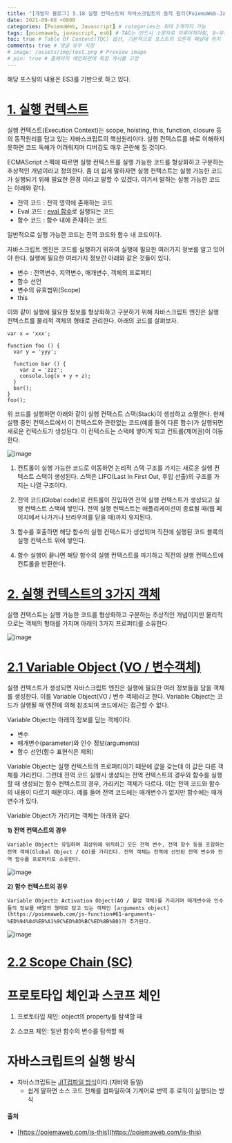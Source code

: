 ```yaml
---
title: "[개발자 블로그] 5.18 실행 컨텍스트와 자바스크립트의 동작 원리(PoiemaWeb-Javascript)" # post의 layout이 기본적으로 post로 설정되어있어서 Front Matter에 따로 layout변수를 만들어 주지 않아도 됨
date: 2021-09-08 +0800
categories: [PoiemaWeb, Javascript] # categories는 최대 2개까지 가능
tags: [poiemaweb, javascript, es6] # TAG는 반드시 소문자로 이루어져야함, 0~무한개까지 지정 가능
toc: true # Table Of Content(TOC) 옵션, 기본적으로 포스트의 오른쪽 패널에 위치
comments: true # 댓글 유무 지정
# image: /assets/img/test.png # Preview image
# pin: true # 홈페이지 메인화면에 특정 게시물 고정
---
```


해당 포스팅의 내용은 ES3를 기반으로 하고 있다.

# [1. 실행 컨텍스트](https://poiemaweb.com/js-execution-context#1-%EC%8B%A4%ED%96%89-%EC%BB%A8%ED%85%8D%EC%8A%A4%ED%8A%B8)
실행 컨텍스트(Execution Context)는 scope, hoisting, this, function, closure 등의 동작원리를 담고 있는 자바스크립트의 핵심원리이다. 실행 컨텍스트를 바로 이해하지 못하면 코드 독해가 어려워지며 디버깅도 매우 곤란해 질 것이다.

ECMAScript 스펙에 따르면 실행 컨텍스트를 실행 가능한 코드를 형상화하고 구분하는 추상적인 개념이라고 정의한다. 좀 더 쉽게 말하자면 실행 컨텍스트는 실행 가능한 코드가 실행되기 위해 필요한 환경 이라고 말할 수 있겠다. 여기서 말하는 실행 가능한 코드는 아래와 같다.

- 전역 코드 : 전역 영역에 존재하는 코드
- Eval 코드 : [eval 함수](https://poiemaweb.com/js-built-in-object#2121-eval)로 실행되는 코드
- 함수 코드 : 함수 내에 존재하는 코드

일반적으로 실행 가능한 코드는 전역 코드와 함수 내 코드이다.

자바스크립트 엔진은 코드를 실행하기 위하여 실행에 필요한 여러가지 정보를 알고 있어야 한다. 실행에 필요한 여러가지 정보란 아래와 같은 것들이 있다.

- 변수 : 전역변수, 지역변수, 매개변수, 객체의 프로퍼티
- 함수 선언
- 변수의 유효범위(Scope)
- this

이와 같이 실행에 필요한 정보를 형상화하고 구분하기 위해 자바스크립트 엔진은 실행 컨텍스트를 물리적 객체의 형태로 관리한다. 아래의 코드를 살펴보자.

~~~
var x = 'xxx';

function foo () {
  var y = 'yyy';

  function bar () {
    var z = 'zzz';
    console.log(x + y + z);
  }
  bar();
}
foo();
~~~

위 코드를 실행하면 아래와 같이 실행 컨텍스트 스택(Stack)이 생성하고 소멸한다. 현재 실행 중인 컨텍스트에서 이 컨텍스트와 관련없는 코드(예를 들어 다른 함수)가 실행되면 새로운 컨텍스트가 생성된다. 이 컨텍스트는 스택에 쌓이게 되고 컨트롤(제어권)이 이동한다.

![image](https://user-images.githubusercontent.com/44339530/132434574-bd8bec7d-1d01-4627-8d4d-e0c0f21020f5.png)

1) 컨트롤이 실행 가능한 코드로 이동하면 논리적 스택 구조를 가지는 새로운 실행 컨텍스트 스택이 생성된다. 스택은 LIFO(Last In First Out, 후입 선출)의 구조를 가지는 나열 구조이다.

2) 전역 코드(Global code)로 컨트롤이 진입하면 전역 실행 컨텍스트가 생성되고 실행 컨텍스트 스택에 쌓인다. 전역 실행 컨텍스트는 애플리케이션이 종료될 때(웹 페이지에서 나가거나 브라우저를 닫을 때)까지 유지된다.

3) 함수를 호출하면 해당 함수의 실행 컨텍스트가 생성되며 직전에 실행된 코드 블록의 실행 컨텍스트 위에 쌓인다.

4) 함수 실행이 끝나면 해당 함수의 실행 컨텍스트를 파기하고 직전의 실행 컨텍스트에 컨트롤을 반환한다.

# [2. 실행 컨텍스트의 3가지 객체](https://poiemaweb.com/js-execution-context#2-%EC%8B%A4%ED%96%89-%EC%BB%A8%ED%85%8D%EC%8A%A4%ED%8A%B8%EC%9D%98-3%EA%B0%80%EC%A7%80-%EA%B0%9D%EC%B2%B4)
실행 컨텍스트는 실행 가능한 코드를 형상화하고 구분하는 추상적인 개념이지만 물리적으로는 객체의 형태를 가지며 아래의 3가지 프로퍼티를 소유한다.

![image](https://user-images.githubusercontent.com/44339530/132434752-1295e536-aa06-4c67-a2a5-4f7865e56e28.png)

# [2.1 Variable Object (VO / 변수객체)](https://poiemaweb.com/js-execution-context#21-variable-object-vo--%EB%B3%80%EC%88%98%EA%B0%9D%EC%B2%B4)
실행 컨텍스트가 생성되면 자바스크립트 엔진은 실행에 필요한 여러 정보들을 담을 객체를 생성한다. 이를 Variable Object(VO / 변수 객체)라고 한다. Variable Object는 코드가 실행될 때 엔진에 의해 참조되며 코드에서는 접근할 수 없다.

Variable Object는 아래의 정보를 담는 객체이다.
- 변수
- 매개변수(parameter)와 인수 정보(arguments)
- 함수 선언(함수 표현식은 제외)

Variable Object는 실행 컨텍스트의 프로퍼티이기 때문에 값을 갖는데 이 값은 다른 객체를 가리킨다. 그런데 전역 코드 실행시 생성되는 전역 컨텍스트의 경우와 함수를 실행할 때 생성되는 함수 컨텍스트의 경우, 가리키는 객체가 다르다. 이는 전역 코드와 함수의 내용이 다르기 때문이다. 예를 들어 전역 코드에는 매개변수가 없지만 함수에는 매개변수가 있다.

Variable Object가 가리키는 객체는 아래와 같다.

<b>1) 전역 컨텍스트의 경우</b>

~~~
Variable Object는 유일하며 최상위에 위치하고 모든 전역 변수, 전역 함수 등을 포함하는 전역 객체(Global Object / GO)를 가리킨다. 전역 객체는 전역에 선언된 전역 변수와 전역 함수를 프로퍼티로 소유한다.
~~~

![image](https://user-images.githubusercontent.com/44339530/132435114-0113bea3-6d41-4591-8631-8a7315e2d3bd.png)

<b>2) 함수 컨텍스트의 경우</b>

~~~
Variable Object는 Activation Object(AO / 활성 객체)를 가리키며 매개변수와 인수들의 정보를 배열의 형태로 담고 있는 객체인 [arguments object](https://poiemaweb.com/js-function#61-arguments-%ED%94%84%EB%A1%9C%ED%8D%BC%ED%8B%B0)가 추가된다.
~~~

![image](https://user-images.githubusercontent.com/44339530/132435205-fee91e1b-5c77-4baf-8ad0-d35b0a7f2d09.png)

# [2.2 Scope Chain (SC)](https://poiemaweb.com/js-execution-context#22-scope-chain-sc)




# 프로토타입 체인과 스코프 체인

1) 프로토타입 체인: object의 property를 탐색할 때

2) 스코프 체인: 일반 함수의 변수를 탐색할 때

# 자바스크립트의 실행 방식
- 자바스크립트는 [JIT컴파일 방식](https://ko.wikipedia.org/wiki/JIT_%EC%BB%B4%ED%8C%8C%EC%9D%BC)이다.(자바와 동일)
  - 쉽게 말하면 소스 코드 전체를 컴파일하여 기계어로 번역 후 로직이 실행되는 방식

#### 출처
- [https://poiemaweb.com/js-this](https://poiemaweb.com/js-this)